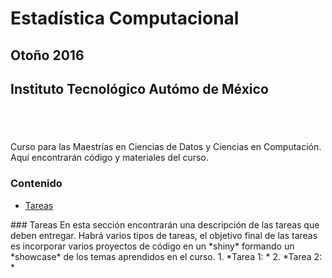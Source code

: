 # **Estadística Computacional**
## **Otoño 2016**
## **Instituto Tecnológico Autómo de México**

<div style = "height: 40px;"></div>

Curso para las Maestrías en Ciencias de Datos y Ciencias en Computación. Aquí encontrarán código y materiales del curso.

### Contenido
* <a href="#tareas">Tareas</a>



<div id="#tareas">
### Tareas
En esta sección encontrarán una descripción de las tareas que deben entregar. Habrá varios tipos de tareas, el objetivo final de las tareas es incorporar varios proyectos de código en un *shiny* formando un *showcase* de los temas aprendidos en el curso.
1. *Tarea 1: *
2. *Tarea 2: *
</div>
